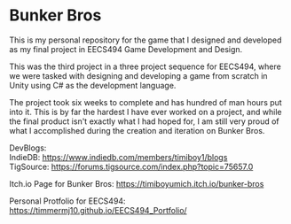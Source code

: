 <h1>Bunker Bros</h1>

This is my personal repository for the game that I designed and developed as my final project in EECS494 Game Development and Design. 

This was the third project in a three project sequence for EECS494, where we were tasked with designing and developing a game from scratch in Unity using C# as the development language.

The project took six weeks to complete and has hundred of man hours put into it. This is by far the hardest I have ever worked on a project, and while the final product isn't exactly what I had hoped for, I am still very proud of what I accomplished during the creation and iteration on Bunker Bros.

DevBlogs:
<br/>
IndieDB: https://www.indiedb.com/members/timiboy1/blogs
<br/>
TigSource: https://forums.tigsource.com/index.php?topic=75657.0

Itch.io Page for Bunker Bros:
https://timiboyumich.itch.io/bunker-bros

Personal Protfolio for EECS494:
https://timmermj10.github.io/EECS494_Portfolio/
